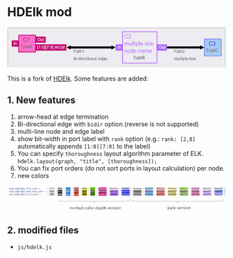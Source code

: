 # HDElk mod

![banner](images/banner_2.png)

This is a fork of [HDElk](https://github.com/davidthings/hdelk).
Some features are added:

## 1. New features

1. arrow-head at edge termination
2. Bi-directional edge with `bidir` option (reverse is not supported)
3. multi-line node and edge label
4. show bit-width in port label with `rank` option (e.g.: `rank: [2,8]` automatically appends `[1:0][7:0]` to the label)
5. You can specify `thoroughness` layout algorithm parameter of ELK. `hdelk.layout(graph, "title", [thoroughness]);`
6. You can fix port orders (do not sort ports in layout calculation) per node.
7. new colors

![new colors](images/new_colors.png)

## 2. modified files

* `js/hdelk.js`
